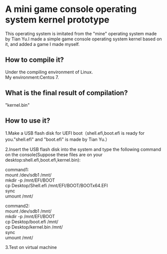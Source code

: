 # A mini game console operating system kernel prototype
This operating system is imitated from the "mine" operating system made by Tian Yu.I made a simple game console operating system kernel based on it, and added a game I made myself.
## How to compile it?
Under the compiling environment of Linux.  
My environment:Centos 7.
## What is the final result of compilation?
"kernel.bin"
## How to use it?
1.Make a USB flash disk for UEFI boot（shell.efi,boot.efi is ready for you."shell.efi" and "boot.efi" is made by Tian Yu.）

2.Insert the USB flash disk into the system and type the following command on the console(Suppose these files are on your desktop:shell.efi,boot.efi,kernel.bin):

command1:  
mount /dev/sdb1 /mnt/  
mkdir -p /mnt/EFI/BOOT  
cp Desktop/Shell.efi /mnt/EFI/BOOT/BOOTx64.EFI  
sync  
umount /mnt/  

command2:  
mount /dev/sdb1 /mnt/  
mkdir -p /mnt/EFI/BOOT  
cp Desktop/boot.efi /mnt/  
cp Desktop/kernel.bin /mnt/  
sync  
umount /mnt/  

3.Test on virtual machine
